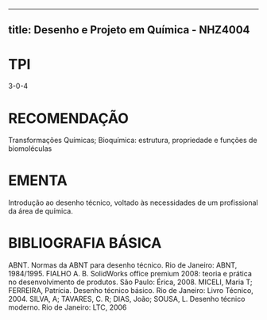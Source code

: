 
---
title: Desenho e Projeto em Química - NHZ4004 
---

# TPI

3-0-4

# RECOMENDAÇÃO

Transformações Químicas; Bioquímica: estrutura, propriedade e funções de biomoléculas

# EMENTA

Introdução ao desenho técnico, voltado às necessidades de um profissional da área de química.

# BIBLIOGRAFIA BÁSICA

ABNT. Normas da ABNT para desenho técnico. Rio de Janeiro: ABNT, 1984/1995. 
FIALHO A. B. SolidWorks office premium 2008: teoria e prática no desenvolvimento de produtos. São Paulo: Érica, 2008. 
MICELI, Maria T; FERREIRA, Patrícia. Desenho técnico básico. Rio de Janeiro: Livro Técnico, 2004.
SILVA, A; TAVARES, C. R; DIAS, João; SOUSA, L. Desenho técnico moderno. Rio de Janeiro: LTC, 2006
        
